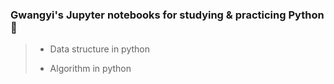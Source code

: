 
### Gwangyi's Jupyter notebooks for studying & practicing Python:seedling:
> - Data structure in python
>
> - Algorithm in python
>

